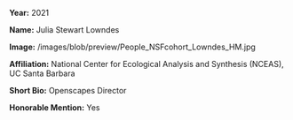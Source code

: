 **Year:** 2021

**Name:** Julia Stewart Lowndes

**Image:** /images/blob/preview/People_NSFcohort_Lowndes_HM.jpg 

**Affiliation:** National Center for Ecological Analysis and Synthesis (NCEAS), UC Santa Barbara 

**Short Bio:** Openscapes Director

**Honorable Mention:** Yes
